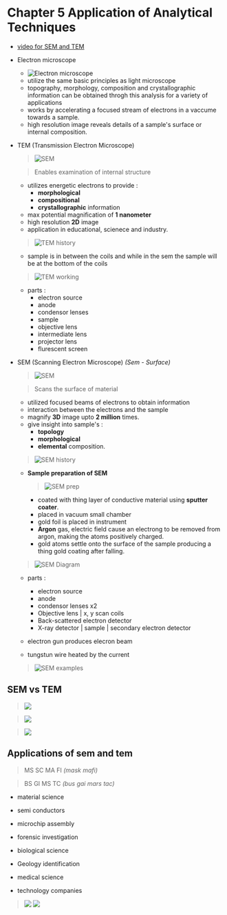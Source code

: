 # Chapter 5 Application of Analytical Techniques

- [video for SEM and TEM](https://youtu.be/ys-7ydEH6gs)

- Electron microscope
	- ![Electron microscope](./assets/electron-microscope.png)
	- utilize the same basic principles as light microscope
	- topography, morphology, composition and crystallographic information can be obtained throgh this analysis for a variety of applications
	- works by accelerating a focused stream of electrons in a vaccume towards a sample.
	- high resolution image reveals details of a sample's surface or internal composition.

- TEM (Transmission Electron Microscope)
	> ![SEM](./assets/tem.png)
	
	> Enables examination of internal structure
	
	- utilizes energetic electrons to provide :
		- **morphological**
		- **compositional**
		- **crystallographic** information
	- max potential magnification of **1 nanometer**
	- high resolution **2D** image
	- application in educational, scienece and industry.
	
	> ![TEM history](./assets/tem-history.png)
	
	- sample is in between the coils and while in the sem the sample will be at the bottom of the coils
	
	> ![TEM working](./assets/tem-working.png)
	- parts : 
		- electron source
		- anode
		- condensor lenses
		- sample
		- objective lens
		- intermediate lens
		- projector lens
		- flurescent screen
		
- SEM (Scanning Electron Microscope) *(Sem - Surface)*
	> ![SEM](./assets/sem.png)
	
	> Scans the surface of material 
	- utilized focused beams of electrons to obtain information
	- interaction between the electrons and the sample
	- magnify **3D** image upto **2 million** times.
	- give insight into sample's :
		- **topology**
		- **morphological**
		- **elemental** composition.
	> ![SEM history](./assets/sem-history.png)
	
	- **Sample preparation of SEM**
		> ![SEM prep](./assets/sem-preparation.png)
		- coated with thing layer of conductive material using **sputter coater**.
		- placed in vacuum small chamber
		- gold foil is placed in instrument
		- **Argon** gas, electric field cause an electrong to be removed from argon, making the atoms positively charged.
		- gold atoms settle onto the surface of the sample producing a thing gold coating after falling.
		
	> ![SEM Diagram](./assets/sem-diagram.png)
	- parts :
		- electron source
		- anode
		- condensor lenses x2
		- Objective lens | x, y scan coils
		- Back-scattered electron detector
		- X-ray detector | sample | secondary electron detector
		
	- electron gun produces elecron beam
	- tungstun wire heated by the current
	
	> ![SEM examples](./assets/sem-examples.png)
	
## SEM vs TEM

> ![](./assets/sem-vs-tem.png)

> ![](./assets/sem-vs-tem-points1.png)

> ![](./assets/sem-vs-tem-points2.png)

## Applications of sem and tem

> MS SC MA FI *(mask mafi)*

> BS GI MS TC *(bus gai mars tac)*

- material science
- semi conductors
- microchip assembly
- forensic investigation

- biological science
- Geology identification
- medical science
- technology companies

> ![](./assets/application-1.png)
> ![](./assets/application-2.png)